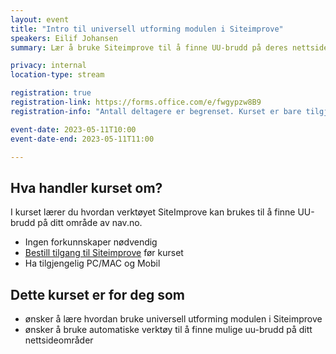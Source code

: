 ```yaml
---
layout: event
title: "Intro til universell utforming modulen i Siteimprove"
speakers: Eilif Johansen
summary: Lær å bruke Siteimprove til å finne UU-brudd på deres nettsideområde. Kurset blir en del av NAVs interne kurskatalog.

privacy: internal
location-type: stream

registration: true
registration-link: https://forms.office.com/e/fwgypzw8B9
registration-info: "Antall deltagere er begrenset. Kurset er bare tilgjengelig internt i NAV (ansatte og konsulenter). <a href='https://forms.office.com/e/RJDaB7HaWT'>Meld deg på</a>"

event-date: 2023-05-11T10:00
event-date-end: 2023-05-11T11:00

---
```

## Hva handler kurset om?
I kurset lærer du hvordan verktøyet SiteImprove kan brukes til å finne UU-brudd på ditt område av nav.no.

- Ingen forkunnskaper nødvendig
- [Bestill tilgang til Siteimprove](https://jira.adeo.no/plugins/servlet/desk/portal/581/create/2641) før kurset
- Ha tilgjengelig PC/MAC og Mobil


## Dette kurset er for deg som
- ønsker å lære hvordan bruke universell utforming modulen i Siteimprove
- ønsker å bruke automatiske verktøy til å finne mulige uu-brudd på ditt nettsideområder

